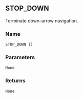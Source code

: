## STOP\_DOWN

Terminate down-arrow navigation.


### Name

`STOP_DOWN ()`


### Parameters

`None`


### Returns

`None
`